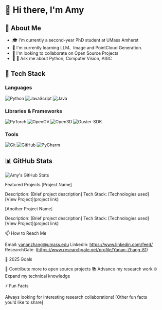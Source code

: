 # 👋 Hi there, I'm Amy

## 🧐 About Me
- 🎓  I'm currently a second-year PhD student at UMass Amherst
- 🌱 I'm currently learning LLM、Image and PointCloud Generation.
- 👯 I'm looking to collaborate on Open Source Projects
- 💬 💬 Ask me about Python, Computer Vision, AIGC

## 🔧 Tech Stack

### Languages
![Python](https://img.shields.io/badge/-Python-3776AB?style=flat-square&logo=Python&logoColor=white)
![JavaScript](https://img.shields.io/badge/-JavaScript-F7DF1E?style=flat-square&logo=JavaScript&logoColor=black)
![Java](https://img.shields.io/badge/-Java-007396?style=flat-square&logo=java&logoColor=white)
<!-- 添加你熟悉的其他编程语言 -->

### Libraries & Frameworks
![PyTorch](https://img.shields.io/badge/-PyTorch-EE4C2C?style=flat-square&logo=PyTorch&logoColor=white)
![OpenCV](https://img.shields.io/badge/-OpenCV-5C3EE8?style=flat-square&logo=OpenCV&logoColor=white)
![Open3D](https://img.shields.io/badge/-Open3D-0769AD?style=flat-square&logo=Open3D&logoColor=white)
![Ouster-SDK](https://img.shields.io/badge/-Ouster--SDK-FF6F00?style=flat-square&logo=data:image/svg+xml;base64,PHN2ZyB4bWxucz0iaHR0cDovL3d3dy53My5vcmcvMjAwMC9zdmciIHZpZXdCb3g9IjAgMCAyNCAyNCI+PHJlY3Qgd2lkdGg9IjI0IiBoZWlnaHQ9IjI0IiBmaWxsPSIjRkY2RjAwIi8+PC9zdmc+&logoColor=white)
<!-- 添加你使用的其他库和框架 -->

### Tools
![Git](https://img.shields.io/badge/-Git-F05032?style=flat-square&logo=Git&logoColor=white)
![GitHub](https://img.shields.io/badge/-GitHub-181717?style=flat-square&logo=GitHub&logoColor=white)
![PyCharm](https://img.shields.io/badge/-PyCharm-000000?style=flat-square&logo=PyCharm&logoColor=white)
<!-- 添加你使用的其他工具 -->

## 📊 GitHub Stats
![Amy's GitHub Stats](https://github-readme-stats.vercel.app/api?username=你的GitHub用户名&show_icons=true&theme=radical)

Featured Projects
[Project Name]

Description: [Brief project description]
Tech Stack: [Technologies used]
[View Project](project link)

[Another Project Name]

Description: [Brief project description]
Tech Stack: [Technologies used]
[View Project](project link)

📫 How to Reach Me

Email: yananzhang@umass.edu
LinkedIn: https://www.linkedin.com/feed/
ResearchGate: (https://www.researchgate.net/profile/Yanan-Zhang-81)

🎯 2025 Goals

🚀 Contribute more to open source projects
📚 Advance my research work
🌐 Expand my technical knowledge

⚡ Fun Facts

Always looking for interesting research collaborations!
[Other fun facts you'd like to share]
